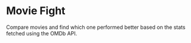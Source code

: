 # Movie Fight
Compare movies and find which one performed better based on the stats fetched using the OMDb API.
